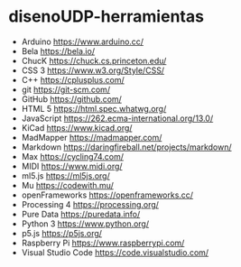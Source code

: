 # disenoUDP-herramientas

- Arduino https://www.arduino.cc/
- Bela https://bela.io/
- ChucK https://chuck.cs.princeton.edu/
- CSS 3 https://www.w3.org/Style/CSS/
- C++ https://cplusplus.com/
- git https://git-scm.com/
- GitHub https://github.com/
- HTML 5 https://html.spec.whatwg.org/
- JavaScript https://262.ecma-international.org/13.0/
- KiCad https://www.kicad.org/
- MadMapper https://madmapper.com/
- Markdown https://daringfireball.net/projects/markdown/
- Max https://cycling74.com/
- MIDI https://www.midi.org/
- ml5.js https://ml5js.org/
- Mu https://codewith.mu/
- openFrameworks https://openframeworks.cc/
- Processing 4 https://processing.org/
- Pure Data https://puredata.info/
- Python 3 https://www.python.org/
- p5.js https://p5js.org/
- Raspberry Pi https://www.raspberrypi.com/
- Visual Studio Code https://code.visualstudio.com/
